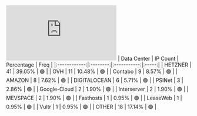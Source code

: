 ![Diagramm](https://github.com/obajay/StateSync-snapshots/blob/main/Projects/Kyve/1/README.md)
| Data Center | IP Count | Percentage | Freq |
|:------------:|:--------:|:-----------:|:-----:|
| HETZNER | 41 | 39.05% | 🟢 |
| OVH | 11 | 10.48% | 🟢 |
| Contabo | 9 | 8.57% | 🟢 |
| AMAZON | 8 | 7.62% | 🟢 |
| DIGITALOCEAN | 6 | 5.71% | 🟢 |
| PSINet | 3 | 2.86% | 🟢 |
| Google-Cloud | 2 | 1.90% | 🟢 |
| Interserver | 2 | 1.90% | 🟢 |
| MEVSPACE | 2 | 1.90% | 🟢 |
| Fasthosts | 1 | 0.95% | 🟢 |
| LeaseWeb | 1 | 0.95% | 🟢 |
| Vultr | 1 | 0.95% | 🟢 |
| OTHER | 18 | 17.14% | 🟢 |